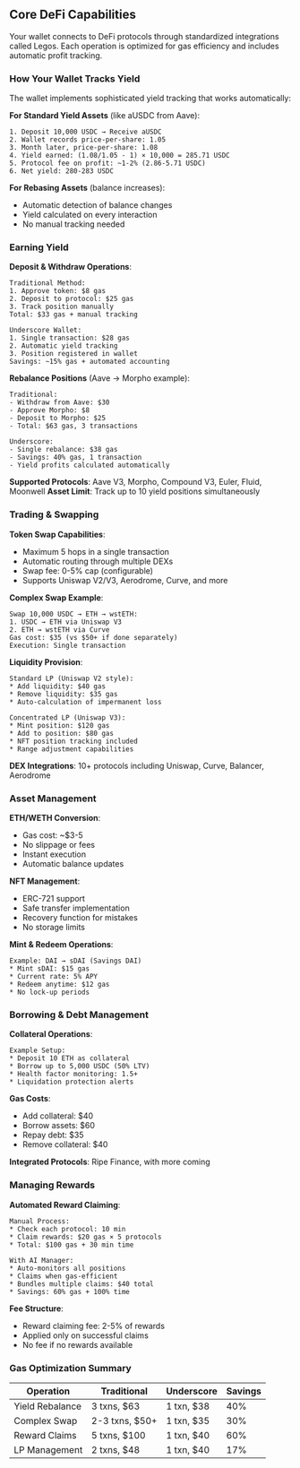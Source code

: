 ## Core DeFi Capabilities

Your wallet connects to DeFi protocols through standardized integrations called Legos. Each operation is optimized for gas efficiency and includes automatic profit tracking.

### How Your Wallet Tracks Yield

The wallet implements sophisticated yield tracking that works automatically:

**For Standard Yield Assets** (like aUSDC from Aave):
```
1. Deposit 10,000 USDC → Receive aUSDC
2. Wallet records price-per-share: 1.05
3. Month later, price-per-share: 1.08
4. Yield earned: (1.08/1.05 - 1) × 10,000 = 285.71 USDC
5. Protocol fee on profit: ~1-2% (2.86-5.71 USDC)
6. Net yield: 280-283 USDC
```

**For Rebasing Assets** (balance increases):
* Automatic detection of balance changes
* Yield calculated on every interaction
* No manual tracking needed

### Earning Yield

**Deposit & Withdraw Operations**:
```
Traditional Method:
1. Approve token: $8 gas
2. Deposit to protocol: $25 gas
3. Track position manually
Total: $33 gas + manual tracking

Underscore Wallet:
1. Single transaction: $28 gas
2. Automatic yield tracking
3. Position registered in wallet
Savings: ~15% gas + automated accounting
```

**Rebalance Positions** (Aave → Morpho example):
```
Traditional: 
- Withdraw from Aave: $30
- Approve Morpho: $8
- Deposit to Morpho: $25
- Total: $63 gas, 3 transactions

Underscore: 
- Single rebalance: $38 gas
- Savings: 40% gas, 1 transaction
- Yield profits calculated automatically
```

**Supported Protocols**: Aave V3, Morpho, Compound V3, Euler, Fluid, Moonwell
**Asset Limit**: Track up to 10 yield positions simultaneously

### Trading & Swapping

**Token Swap Capabilities**:
* Maximum 5 hops in a single transaction
* Automatic routing through multiple DEXs
* Swap fee: 0-5% cap (configurable)
* Supports Uniswap V2/V3, Aerodrome, Curve, and more

**Complex Swap Example**:
```
Swap 10,000 USDC → ETH → wstETH:
1. USDC → ETH via Uniswap V3
2. ETH → wstETH via Curve
Gas cost: $35 (vs $50+ if done separately)
Execution: Single transaction
```

**Liquidity Provision**:
```
Standard LP (Uniswap V2 style):
* Add liquidity: $40 gas
* Remove liquidity: $35 gas
* Auto-calculation of impermanent loss

Concentrated LP (Uniswap V3):
* Mint position: $120 gas
* Add to position: $80 gas
* NFT position tracking included
* Range adjustment capabilities
```

**DEX Integrations**: 10+ protocols including Uniswap, Curve, Balancer, Aerodrome

### Asset Management

**ETH/WETH Conversion**:
* Gas cost: ~$3-5
* No slippage or fees
* Instant execution
* Automatic balance updates

**NFT Management**:
* ERC-721 support
* Safe transfer implementation
* Recovery function for mistakes
* No storage limits

**Mint & Redeem Operations**:
```
Example: DAI → sDAI (Savings DAI)
* Mint sDAI: $15 gas
* Current rate: 5% APY
* Redeem anytime: $12 gas
* No lock-up periods
```

### Borrowing & Debt Management

**Collateral Operations**:
```
Example Setup:
* Deposit 10 ETH as collateral
* Borrow up to 5,000 USDC (50% LTV)
* Health factor monitoring: 1.5+
* Liquidation protection alerts
```

**Gas Costs**:
* Add collateral: $40
* Borrow assets: $60
* Repay debt: $35
* Remove collateral: $40

**Integrated Protocols**: Ripe Finance, with more coming

### Managing Rewards

**Automated Reward Claiming**:
```
Manual Process:
* Check each protocol: 10 min
* Claim rewards: $20 gas × 5 protocols
* Total: $100 gas + 30 min time

With AI Manager:
* Auto-monitors all positions
* Claims when gas-efficient
* Bundles multiple claims: $40 total
* Savings: 60% gas + 100% time
```

**Fee Structure**: 
* Reward claiming fee: 2-5% of rewards
* Applied only on successful claims
* No fee if no rewards available

### Gas Optimization Summary

| Operation | Traditional | Underscore | Savings |
|-----------|------------|------------|---------|
| Yield Rebalance | 3 txns, $63 | 1 txn, $38 | 40% |
| Complex Swap | 2-3 txns, $50+ | 1 txn, $35 | 30% |
| Reward Claims | 5 txns, $100 | 1 txn, $40 | 60% |
| LP Management | 2 txns, $48 | 1 txn, $40 | 17% |